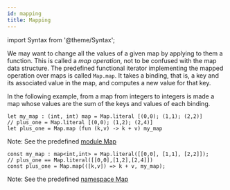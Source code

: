 ```yaml
---
id: mapping
title: Mapping
---
```


import Syntax from '@theme/Syntax';

We may want to change all the values of a given map by applying to
them a function. This is called a *map operation*, not to be confused
with the map data structure. The predefined functional iterator
implementing the mapped operation over maps is called `Map.map`. It
takes a binding, that is, a key and its associated value in the map,
and computes a new value for that key.

In the following example, from a map from integers to integers is made
a map whose values are the sum of the keys and values of each binding.

<Syntax syntax="cameligo">

```cameligo group=map_mapping
let my_map : (int, int) map = Map.literal [(0,0); (1,1); (2,2)]
// plus_one = Map.literal [(0,0); (1,2); (2,4)]
let plus_one = Map.map (fun (k,v) -> k + v) my_map
```

Note: See the predefined
[module Map](../reference/map-reference)

</Syntax>

<Syntax syntax="jsligo">

```jsligo group=map_mapping
const my_map : map<int,int> = Map.literal([[0,0], [1,1], [2,2]]);
// plus_one == Map.literal([[0,0],[1,2],[2,4]])
const plus_one = Map.map(([k,v]) => k + v, my_map);
```

Note: See the predefined
[namespace Map](../reference/map-reference)

</Syntax>
